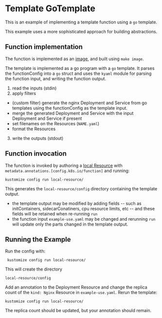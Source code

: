 # Template GoTemplate

This is an example of implementing a template function using a `go` template.

This example uses a more sophisticated approach for building abstractions.

## Function implementation

The function is implemented as an [image](image), and built using `make image`.

The template is implemented as a go program with a `go` template.  It parses the
functionConfig into a `go` struct and uses the `kyaml` module for parsing the
function input, and writing the function output.

1. read the inputs (stdin)
2. apply filters
  - (custom filter) generate the nginx Deployment and Service from go templates using the
    functionConfig as the template input.
  - merge the generated Deployment and Service with the input Deployment and Service if
    present
  - set filenames on the Resources (`NAME.yaml`)
  - format the Resources
3. write the outputs (stdout)

## Function invocation

The function is invoked by authoring a [local Resource](local-resource)
with `metadata.annotations.[config.k8s.io/function]` and running:

    kustomize config run local-resource/

This generates the `local-resource/config` directory containing the template output.

- the template output may be modified by adding fields -- such as initContainers,
  sidecarConatiners, cpu resource limits, etc -- and these fields will be retained
  when re-running `run`
- the function input `example-use.yaml` may be changed and rerunning `run` will update
  only the parts changed in the template output.

## Running the Example

Run the config with:

     kustomize config run local-resource/

This will create the directory

    local-resource/config

Add an annotation to the Deployment Resource and change the replica count of the
`kind: Nginx` Resource in `example-use.yaml`.  Rerun the template:

    kustomize config run local-resource/

The replica count should be updated, but your annotation should remain.
